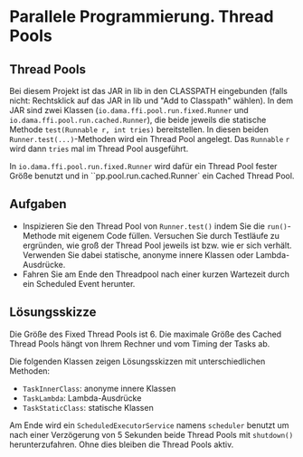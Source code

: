 # Parallele Programmierung. Thread Pools #

## Thread Pools ##

Bei diesem Projekt ist das JAR in lib in den CLASSPATH eingebunden (falls nicht: Rechtsklick auf das JAR in lib und "Add to Classpath" wählen). In dem JAR sind zwei Klassen (``io.dama.ffi.pool.run.fixed.Runner`` und ``io.dama.ffi.pool.run.cached.Runner``), die beide jeweils die statische Methode ``test(Runnable r, int tries)`` bereitstellen. In diesen beiden ``Runner.test(...)``-Methoden wird ein Thread Pool angelegt. Das ``Runnable`` ``r`` wird dann ``tries`` mal im Thread Pool ausgeführt.

In ``io.dama.ffi.pool.run.fixed.Runner`` wird dafür ein Thread Pool fester Größe benutzt und in ``pp.pool.run.cached.Runner` ein Cached Thread Pool.

## Aufgaben ##

* Inspizieren Sie den Thread Pool von ``Runner.test()`` indem Sie die ``run()``-Methode mit eigenem Code füllen. Versuchen Sie durch Testläufe zu ergründen, wie groß der Thread Pool jeweils ist bzw. wie er sich verhält. Verwenden Sie dabei statische, anonyme innere Klassen oder Lambda-Ausdrücke.
* Fahren Sie am Ende den Threadpool nach einer kurzen Wartezeit durch ein Scheduled Event herunter.

## Lösungsskizze ##

Die Größe des Fixed Thread Pools ist 6. Die maximale Größe des Cached Thread Pools hängt von Ihrem Rechner und vom Timing der Tasks ab. 

Die folgenden Klassen zeigen Lösungsskizzen mit unterschiedlichen Methoden:
* ``TaskInnerClass``: anonyme innere Klassen
* ``TaskLambda``: Lambda-Ausdrücke
* ``TaskStaticClass``: statische Klassen

Am Ende wird ein ``ScheduledExecutorService`` namens ``scheduler`` benutzt um nach einer Verzögerung von 5 Sekunden beide Thread Pools mit ``shutdown()`` herunterzufahren. Ohne dies bleiben die Thread Pools aktiv. 